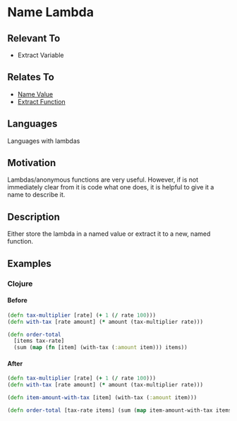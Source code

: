 # Name Lambda

## Relevant To

* Extract Variable

## Relates To

* [Name Value](extract-function.md)
* [Extract Function](extract-function.md)

## Languages

Languages with lambdas

## Motivation

Lambdas/anonymous functions are very useful. However, if is not immediately
clear from it is code what one does, it is helpful to give it a name to
describe it.

## Description

Either store the lambda in a named value or extract it to a new, named
function.

## Examples

### Clojure

#### Before

```clojure
(defn tax-multiplier [rate] (+ 1 (/ rate 100)))
(defn with-tax [rate amount] (* amount (tax-multiplier rate)))

(defn order-total
  [items tax-rate]
  (sum (map (fn [item] (with-tax (:amount item))) items))
```

#### After

```clojure
(defn tax-multiplier [rate] (+ 1 (/ rate 100)))
(defn with-tax [rate amount] (* amount (tax-multiplier rate)))

(defn item-amount-with-tax [item] (with-tax (:amount item)))

(defn order-total [tax-rate items] (sum (map item-amount-with-tax items)))
```
